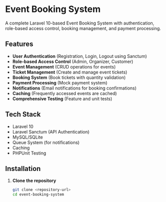 # Event Booking System

A complete Laravel 10-based Event Booking System with authentication, role-based access control, booking management, and payment processing.

## Features

- **User Authentication** (Registration, Login, Logout using Sanctum)
- **Role-based Access Control** (Admin, Organizer, Customer)
- **Event Management** (CRUD operations for events)
- **Ticket Management** (Create and manage event tickets)
- **Booking System** (Book tickets with quantity validation)
- **Payment Processing** (Mock payment system)
- **Notifications** (Email notifications for booking confirmations)
- **Caching** (Frequently accessed events are cached)
- **Comprehensive Testing** (Feature and unit tests)

## Tech Stack

- Laravel 10
- Laravel Sanctum (API Authentication)
- MySQL/SQLite
- Queue System (for notifications)
- Caching
- PHPUnit Testing

## Installation

1. **Clone the repository**
   ```bash
   git clone <repository-url>
   cd event-booking-system